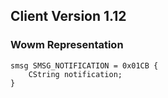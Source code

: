 ## Client Version 1.12

### Wowm Representation
```rust,ignore
smsg SMSG_NOTIFICATION = 0x01CB {
    CString notification;    
}

```

